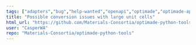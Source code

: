 ```yaml
---
tags: ["adapters","bug","help-wanted","openapi","optimade","optimade-api","optimade-python","optimade-specification","priority/medium","python"]
title: "Possible conversion issues with large unit cells"
html_url: "https://github.com/Materials-Consortia/optimade-python-tools/issues/767"
user: "CasperWA"
repo: "Materials-Consortia/optimade-python-tools"
---
```


